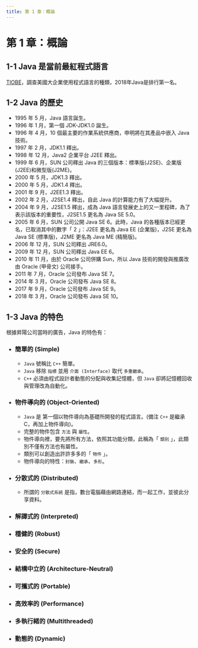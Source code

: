 ```yaml
---
title: 第 1 章：概論
---
```


# 第 1 章：概論
## 1-1 Java 是當前最紅程式語言
 [TIOBE](https://www.tiobe.com/tiobe-index)，調查美國大企業使用程式語言的種類，2018年Java是排行第一名。

## 1-2 Java 的歷史
  - 1995 年 5 月，Java 語言誕生。
  - 1996 年 1 月，第一個 JDK-JDK1.0 誕生。
  - 1996 年 4 月，10 個最主要的作業系統供應商，申明將在其產品中嵌入 Java 技術。
  - 1997 年 2 月，JDK1.1 釋出。
  - 1998 年 12 月，Java2 企業平台 J2EE 釋出。
  - 1999 年 6 月，SUN 公司釋出 Java 的三個版本：標準版(J2SE)、企業版(J2EE)和微型版(J2ME)。
  - 2000 年 5 月，JDK1.3 釋出。
  - 2000 年 5 月，JDK1.4 釋出。
  - 2001 年 9 月，J2EE1.3 釋出。
  - 2002 年 2 月，J2SE1.4 釋出，自此 Java 的計算能力有了大幅提升。
  - 2004 年 9 月，J2SE1.5 釋出，成為 Java 語言發展史上的又一里程碑，為了表示該版本的重要性，J2SE1.5 更名為 Java SE 5.0。
  - 2005 年 6 月，SUN 公司公開 Java SE 6。此時，Java 的各種版本已經更名，已取消其中的數字「 2 」：J2EE 更名為 Java EE (企業版)，J2SE 更名為 Java SE (標準版)，J2ME 更名為 Java ME (精簡版)。
  - 2006 年 12 月，SUN 公司釋出 JRE6.0。
  - 2009 年 12 月，SUN 公司釋出 Java EE 6。
  - 2010 年 11 月，由於 Oracle 公司併購 Sun，所以 Java 技術的開發與推廣改由 Oracle (甲骨文) 公司接手。
  - 2011 年 7 月，Oracle 公司發布 Java SE 7。
  - 2014 年 3 月，Oracle 公司發布 Java SE 8。
  - 2017 年 9 月，Oracle 公司發布 Java SE 9。
  - 2018 年 3 月，Oracle 公司發布 Java SE 10。

## 1-3 Java 的特色
  根據昇陽公司當時的廣告，Java 的特色有：
  - ### 簡單的 (Simple)
    - `Java` 號稱比 `C++` 簡單。
    - `Java` 移除 `指標` 並用 `介面 (Interface)` 取代 `多重繼承`。
    - `C++` 必須由程式設計者動態的分配與收集記憶體，但 `Java` 卻將記憶體回收與管理改為自動化。

  - ### 物件導向的 (Object-Oriented)
    - `Java` 是 第一個以物件導向為基礎所開發的程式語言。(備注 `C++` 是繼承 C，再加上物件導向)。
    - 完整的物件包含 `方法` 與 `屬性`。
    - 物件導向裡，要先將所有方法，依照其功能分類，此稱為「 `類別` 」，此類別不僅有方法也有屬性。
    - 類別可以創造出許許多多的「 `物件` 」。
    - 物件導向的特性：`封裝`、`繼承`、`多形`。

  - ### 分散式的 (Distributed)
    - 所謂的 `分散式系統` 是指，數台電腦藉由網路連結，而一起工作，並彼此分享資料。

  - ### 解譯式的 (Interpreted)
    

  - ### 穩健的 (Robust)


  - ### 安全的 (Secure)


  - ### 結構中立的 (Architecture-Neutral)

  
  - ### 可攜式的 (Portable)


  - ### 高效率的 (Performance)


  - ### 多執行緒的 (Multithreaded)


  - ### 動態的 (Dynamic)


